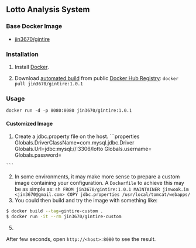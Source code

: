 
## Lotto Analysis System

### Base Docker Image

* [jin3670/gintire](https://hub.docker.com/r/jin3670/gintire)


### Installation

1. Install [Docker](https://www.docker.com/).

2. Download [automated build](https://registry.hub.docker.com/u/dockerfile/elasticsearch/) from public [Docker Hub Registry](https://registry.hub.docker.com/): `docker pull jin3670/gintire:1.0.1`


### Usage

    docker run -d -p 8080:8080 jin3670/gintire:1.0.1

#### Customized Image

  1. Create a jdbc.property file on the host.
    ```properties
    Globals.DriverClassName=com.mysql.jdbc.Driver
    Globals.Url=jdbc:mysql://<localhost>:3306/lotto
    Globals.username=<id>
    Globals.password=<password>

    ```

  2. In some environments, it may make more sense to prepare a custom image containing your configuration. A `Dockerfile` to achieve this may be as simple as:
    ```sh
    FROM jin3670/gintire:1.0.1
    MAINTAINER jinwook.im <jin3670@gmail.com>
    COPY jdbc.properties /usr/local/tomcat/webapps/
    ```
   3. You could then build and try the image with something like:
   ```sh
   $ docker build --tag=gintire-custom .
   $ docker run -it --rm jin3670/gintire-custom
   ```
   5. 
After few seconds, open `http://<host>:8080` to see the result.
